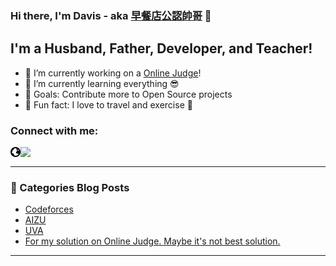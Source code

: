 ### Hi there, I'm Davis - aka [早餐店公認帥哥][website] 👋

## I'm a Husband, Father, Developer, and Teacher!
- 🔭 I’m currently working on a [Online Judge][website]!
- 🌱 I’m currently learning everything 😎
- 🍺 Goals: Contribute more to Open Source projects
- 🗿 Fun fact: I love to travel and exercise 🚀

### Connect with me:

[<img align="left" src="https://raw.githubusercontent.com/iconic/open-iconic/master/svg/globe.svg" />][website]
[<img align="left" src="https://cdn.jsdelivr.net/npm/simple-icons@v3/icons/instagram.svg" />][instagram]

<br />

---
### 📕 Categories Blog Posts

- [Codeforces](https://chucs.github.io/categories/Codeforces/)
- [AIZU](https://chucs.github.io/categories/AOJ/)
- [UVA](https://chucs.github.io/categories/UVA/)
- [For my solution on Online Judge. Maybe it's not best solution.](https://github.com/Daviswww/Submissions-by-UVa-etc)

---

[website]: https://chucs.github.io/
[instagram]: https://www.instagram.com/hdavisllll/
[problem]: https://github.com/Daviswww/Submissions-by-UVa-etc